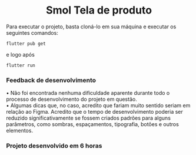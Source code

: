 <h1 align="center"> Smol Tela de produto </h1>

Para executar o projeto, basta cloná-lo em sua máquina e executar os seguintes comandos:

```
flutter pub get
```

e logo após

```
flutter run
```

### Feedback de desenvolvimento

• Não foi encontrada nenhuma dificuldade aparente durante todo o processo de desenvolvimento do projeto em questão.</br>
• Algumas dicas que, no caso, acredito que fariam muito sentido seriam em relação ao Figma. Acredito que o tempo de desenvolvimento poderia ser reduzido significativamente se fossem criados padrões para alguns parâmetros, como sombras, espaçamentos, tipografia, botões e outros elementos.

### Projeto desenvolvido em 6 horas


